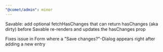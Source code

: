 ```yaml
---
"@comet/admin": minor
---
```


Savable: add optional fetchHasChanges that can return hasChanges (aka dirty) before Savable re-renders and updates the hasChanges prop

Fixes issue in Form where a "Save changes?"-Dialog appears right after adding a new entry
